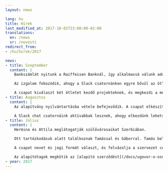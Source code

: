 ```yaml
---
layout: news

lang: hu
title: Hírek
last_modified_at: 2017-10-01T23:00:00-02:00
translations:
  en: /news
  sr: /novosti
redirect_from:
- /hu/hirek/2017

news:
- title: Szeptember
  content: |
    Bankszámlát nyitunk a Raiffeisen Banknál, így alkalmassá válunk adományok fogadására. Beadjuk az első adóbevallásunkat. A Benevity befejezi az átvilágítási folyamatot, és megfelelőnek nyilvánítja az alapítványt arra, hogy részt vegyen az adomány-programban.

    Az izgalom fokozódik, ahogy a Slack csatornánkon egyre bővül az ötleteink listája. Hermina megkezdi az alapítvány általános üzleti tervének a megszerkesztését. A weboldalunk tartalma fokozatosan bővül.

    A csapat kiválaszt két ötletet kezdő projekteknek, és megkezdi a megvalósítási tervek kidolgozását.
- title: Augusztus
  content: |
    Az alapítvány nyilvántartásba vétele befejeződik. A csapat elkészíti a logót és a pecsétet, telepíti a honlap legelső verzióját, és elindítja a regisztrációs folyamatot a TechSoup és a Benevity portáljain. Könyvelői szerződést kötünk a Prima Nota-val.

    A Slack chat csatornáink aktívabbak lesznek, ahogy elkezdünk lehetséges projektekről tárgyalni.
- title: Július
  content: |
    Hermina és Attila meglátogatják szülővárosaikat Szerbiában.

    Ott tartózkodásuk alatt találkoznak Tamással és Gáborral. Tamás beleegyezik abba, hogy ügyintézője és jogi képviselője legyen az alapítványnak. Gábor csatlakozik az igazgatói tanács harmadik tagjaként.

    A csapat nevet és jogi formát választ, és felvázolja a szervezet céljait és potenciális tevékenységeit.

    Az alapítótagok megkötik az [alapító szerződést](/docs/ugovor-o-osnivanju.pdf), megszerkesztik a [statútumot](/docs/statut.pdf) és a többi alapító okiratot, majd kérelmezik a cégjegyzékbe vételt.
- year: 2017
---
```

